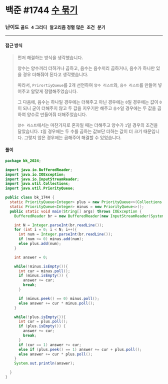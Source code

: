 # 백준 #1744 [수 묶기](https://www.acmicpc.net/problem/1744)

### 난이도 `골드 4`  `그리디 알고리즘` `정렬` `많은 조건 분기`

---

#### 접근 방식

> 먼저 해결하는 방식을 생각했습니다.
>
> 양수는 양수끼리 더하거나 곱하고, 음수는 음수끼리 곱하거나, 음수가 하나만 있을 경우 더해줘야 된다고 생각했습니다.
>
> 따라서, `PrirortiyQueue`를 2개 선언하여 `양수 리스트`와, `음수 리스트`를 만들어 넣어주고 알맞게 정렬해주었습니다.
>
> 그 다음에, 음수는 하나일 경우에는 더해주고 아닌 경우에는 `0`일 경우에는 값이 `0`이 되니 굳이 더해주지 않고 두 값을 지우기만 해주고 `음수`일 경우에는 두 값을 곱하여 양수로 만들어줘 더해주었습니다.
>
> `양수 리스트`에서는 마찬가지로 혼자일 때는 더해주고 양수가 `1`일 경우의 조건을 달았습니다. `1`일 경우에는 두 수를 곱하는 값보단 더하는 값이 더 크기 때문입니다. 그렇지 않은 경우에는 곱해주어 해결할 수 있었습니다.

#### 풀이

```java
package bk_2024;

import java.io.BufferedReader;
import java.io.IOException;
import java.io.InputStreamReader;
import java.util.Collections;
import java.util.PriorityQueue;

public class bk_1744 {
  static PriorityQueue<Integer> plus = new PriorityQueue<>(Collections.reverseOrder());
  static PriorityQueue<Integer> minus = new PriorityQueue<>();
  public static void main(String[] args) throws IOException {
    BufferedReader br = new BufferedReader(new InputStreamReader(System.in));

    int N = Integer.parseInt(br.readLine());
    for (int i = 0; i < N; i++){
      int num = Integer.parseInt(br.readLine());
      if (num <= 0) minus.add(num);
      else plus.add(num);
    }

    int answer = 0;

    while(!minus.isEmpty()){
      int cur = minus.poll();
      if (minus.isEmpty()) {
        answer += cur;
        break;
      }

      if (minus.peek() == 0) minus.poll();
      else answer += cur * minus.poll();
    }

    while(!plus.isEmpty()){
      int cur = plus.poll();
      if (plus.isEmpty()) {
        answer += cur;
        break;
      }
      if (cur == 1) answer += cur;
      else if (plus.peek() == 1) answer += cur + plus.poll();
      else answer += cur * plus.poll();
    }
    System.out.println(answer);

  }
}
```

